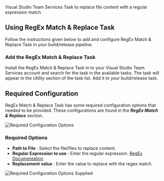 Visual Studio Team Services Task to replace file content with a regular expression match.

## Using RegEx Match & Replace Task
Follow the instructions given below to add and configure RegEx Match & Replace Task in your build/release pipeline.

### Add the RegEx Match & Replace Task
Install the RegEx Match & Replace Task in to your Visual Studio Team Services account and search for the task in the available tasks. The task will appear in the _Utility_ section of the task list. Add it to your build/release task.

## Required Configuration
RegEx Match & Replace Task has some required configuration options that needed to be provided.
These configurations are found in the _**RegEx Match & Replace**_ section.

![Required Configuration Options](https://raw.githubusercontent.com/kasunkv/regex-match-replace-vsts-task/master/screenshots/screenshot-1.png)

### Required Options
* **Path to File** : Select the file/files to replace content.
* **Regular Expression to use** : Enter the regular expression. [RegEx Documentation]()
* **Replacement value** : Enter the value to replace with the regex match.

![Required Configuration Options Supplied](https://raw.githubusercontent.com/kasunkv/regex-match-replace-vsts-task/master/screenshots/screenshot-2.png)